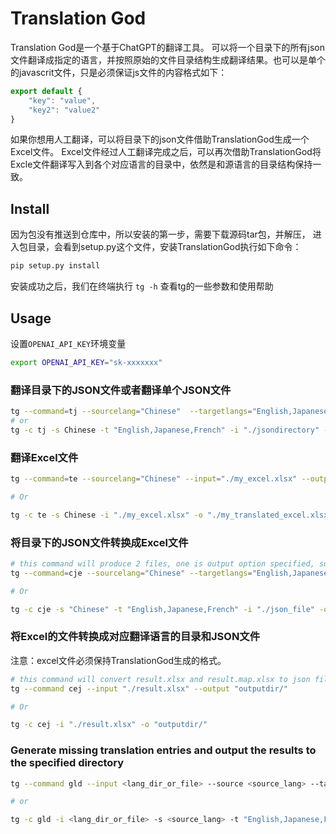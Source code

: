 # Translation God

Translation God是一个基于ChatGPT的翻译工具。
可以将一个目录下的所有json文件翻译成指定的语言，并按照原始的文件目录结构生成翻译结果。也可以是单个的javascrit文件，只是必须保证js文件的内容格式如下：

``` javascript
export default {
    "key": "value",
    "key2": "value2"
}
```

如果你想用人工翻译，可以将目录下的json文件借助TranslationGod生成一个Excel文件。
Excel文件经过人工翻译完成之后，可以再次借助TranslationGod将Excle文件翻译写入到各个对应语言的目录中，依然是和源语言的目录结构保持一致。

## Install
因为包没有推送到仓库中，所以安装的第一步，需要下载源码tar包，并解压，
进入包目录，会看到setup.py这个文件，安装TranslationGod执行如下命令：

``` bash
pip setup.py install
```
安装成功之后，我们在终端执行 `tg -h` 查看tg的一些参数和使用帮助

## Usage

设置`OPENAI_API_KEY`环境变量

``` bash
export OPENAI_API_KEY="sk-xxxxxxx"
```

### 翻译目录下的JSON文件或者翻译单个JSON文件

``` bash
tg --command=tj --sourcelang="Chinese"  --targetlangs="English,Japanese,French" --input="./jsondirectory_or_file" --output="./output"
# or
tg -c tj -s Chinese -t "English,Japanese,French" -i "./jsondirectory" -o "./output"
```

### 翻译Excel文件

``` bash
tg --command=te --sourcelang="Chinese" --input="./my_excel.xlsx" --output="./my_translated_excel.xlsx"

# Or

tg -c te -s Chinese -i "./my_excel.xlsx" -o "./my_translated_excel.xlsx"
```

### 将目录下的JSON文件转换成Excel文件

``` bash
# this command will produce 2 files, one is output option specified, such as "result.xlsx", the other one is "result.map.xlsx"
tg --command=cje --sourcelang="Chinese" --targetlangs="English,Japanese,French" --input="./json_file" --output="./must_end_with_xlsx.xlsx"

# Or

tg -c cje -s "Chinese" -t "English,Japanese,French" -i "./json_file" -o "must_end_with_xlsx.xlsx"
```

### 将Excel的文件转换成对应翻译语言的目录和JSON文件

注意：excel文件必须保持TranslationGod生成的格式。

``` bash
# this command will convert result.xlsx and result.map.xlsx to json files
tg --command cej --input "./result.xlsx" --output "outputdir/"

# Or

tg -c cej -i "./result.xlsx" -o "outputdir/"
```

### Generate missing translation entries and output the results to the specified directory


``` bash
tg --command gld --input <lang_dir_or_file> --source <source_lang> --targetlangs="English,Japanese,French" --output <output_langs_dir>

# or

tg -c gld -i <lang_dir_or_file> -s <source_lang> -t "English,Japanese,French" -o <output_langs_dir>
```
